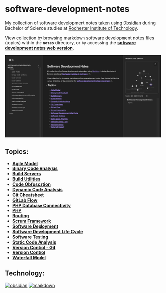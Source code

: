 # software-development-notes

My collection of software development notes taken using [Obsidian](https://obsidian.md/) during Bachelor of Science studies at [Rochester Institute of Technology](https://www.rit.edu/).

View collection by browsing markdown software development notes files (topics) within the **`notes`** directory, or by accessing the [**software development notes web version**](https://software-development-notes.netlify.app/).

<div align="center">
<img src="/lib/assets/software-development-notes.png">
</div>

## Topics:

- [**Agile Model**]()
- [**Binary Code Analysis**]()
- [**Build Servers**]()
- [**Build Utilities**]()
- [**Code Obfuscation**]()
- [**Dynamic Code Analysis**]()
- [**Git Cheatsheet**]()
- [**GitLab Flow**]()
- [**PHP Database Connectivity**]()
- [**PHP**]()
- [**Routing**]()
- [**Scrum Framework**]()
- [**Software Deployment**]()
- [**Software Development Life Cycle**]()
- [**Software Testing**]()
- [**Static Code Analysis**]()
- [**Version Control - Git**]()
- [**Version Control**]()
- [**Waterfall Model**]()

## Technology:

[![obsidian][obsidian]][obsidian-url]
[![markdown][markdown]][markdown-url]

[obsidian]: https://img.shields.io/badge/obsidian-7C3AED?style=for-the-badge&logo=obsidian&logoColor=white
[obsidian-url]: https://obsidian.md/
[markdown]: https://img.shields.io/badge/markdown-000000?style=for-the-badge&logo=markdown&logoColor=white
[markdown-url]: https://www.markdownguide.org/

